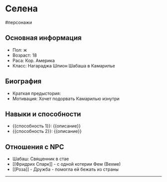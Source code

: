 # Селена
#персонажи 
## Основная информация
- Пол: ж
- Возраст: 18
- Раса: Кор. Америка
- Класс: Нагараджа
Шпион Шабаша в Камарилье
## Биография
- Краткая предыстория: 
- Мотивация: Хочет подорвать Камарилью изнутри

## Навыки и способности
- {{способность 1}}: {{описание}}
- {{способность 2}}: {{описание}}

## Отношения с NPC
- Шабаш: Священник в стае
- [[Фридрих Спарк]] - с одной котерии Фем (Вехме)
- [[Роза]] - Дружба - помогла ей бежать из страны

---
